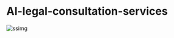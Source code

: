 # AI-legal-consultation-services
![ssimg](https://github.com/Dubeyshruti/AI-legal-consultation-services/assets/100428636/055ae271-5bb2-4f21-b1ff-bcf38869b9b3)

